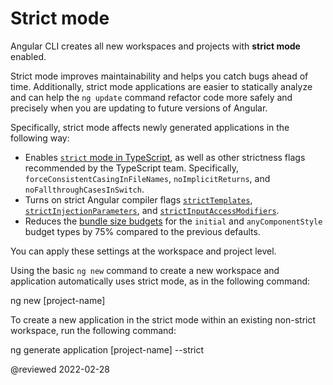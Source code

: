 # Strict mode

Angular CLI creates all new workspaces and projects with **strict mode** enabled.

Strict mode improves maintainability and helps you catch bugs ahead of time.
Additionally, strict mode applications are easier to statically analyze and can help the `ng update` command refactor code more safely and precisely when you are updating to future versions of Angular.

Specifically, strict mode affects newly generated applications in the following way:

*   Enables [`strict` mode in TypeScript](https://www.typescriptlang.org/tsconfig#strict), as well as other strictness flags recommended by the TypeScript team.
    Specifically, `forceConsistentCasingInFileNames`, `noImplicitReturns`, and `noFallthroughCasesInSwitch`.
*   Turns on strict Angular compiler flags [`strictTemplates`](guide/angular-compiler-options#stricttemplates), [`strictInjectionParameters`](guide/angular-compiler-options#strictinjectionparameters), and [`strictInputAccessModifiers`](guide/template-typecheck#troubleshooting-template-errors).
*   Reduces the [bundle size budgets](guide/build#configuring-size-budgets) for the `initial` and `anyComponentStyle` budget types by 75% compared to the previous defaults.

You can apply these settings at the workspace and project level.

Using the basic `ng new` command to create a new workspace and application automatically uses strict mode, as in the following command:

<code-example format="shell" language="shell">

ng new [project-name]

</code-example>

To create a new application in the strict mode within an existing non-strict workspace, run the following command:

<code-example format="shell" language="shell">

ng generate application [project-name] --strict

</code-example>

<!-- links -->

<!-- external links -->

<!-- end links -->

@reviewed 2022-02-28
